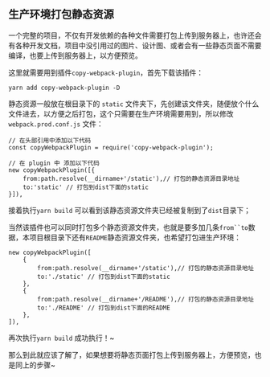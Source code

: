 ## 生产环境打包静态资源

一个完整的项目，不仅有开发依赖的各种文件需要打包上传到服务器上，也许还会有各种开发文档，项目中没引用过的图片、设计图、或者会有一些静态页面不需要编译，也要上传到服务器上，以方便预览。

这里就需要用到插件`copy-webpack-plugin`，首先下载该插件：

```
yarn add copy-webpack-plugin -D
```

静态资源一般放在根目录下的 `static` 文件夹下，先创建该文件夹，随便放个什么文件进去，以方便之后打包，这个只需要在生产环境需要用到，所以修改`webpack.prod.conf.js` 文件：

```
// 在头部引用中添加以下代码
const copyWebpackPlugin = require('copy-webpack-plugin');

// 在 plugin 中 添加以下代码
new copyWebpackPlugin([{
    from:path.resolve(__dirname+'/static'),// 打包的静态资源目录地址
    to:'static' // 打包到dist下面的static
}]),
```

接着执行`yarn build` 可以看到该静态资源文件夹已经被复制到了`dist`目录下；

当然该插件也可以同时打包多个静态资源文件夹，也就是要多加几条`from``to`数据，本项目根目录下还有`README`静态资源文件夹，也希望打包进生产环境：

```
new copyWebpackPlugin([
    {
        from:path.resolve(__dirname+'/static'),// 打包的静态资源目录地址
        to:'./static' // 打包到dist下面的static
    },
    {
        from:path.resolve(__dirname+'/README'),// 打包的静态资源目录地址
        to:'./README' // 打包到dist下面的README
    },
]),
```

再次执行`yarn build` 成功执行！~

那么到此就应该了解了，如果想要将静态页面打包上传到服务器上，方便预览，也是同上的步骤~
